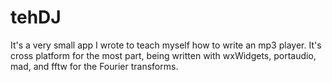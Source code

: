 # tehDJ

It's a very small app I wrote to teach myself how to write an 
mp3 player.  It's cross platform for the most part, being written
with wxWidgets, portaudio, mad, and fftw for the Fourier transforms.

